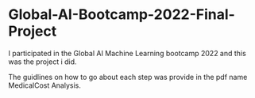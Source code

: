 # Global-AI-Bootcamp-2022-Final-Project

I participated in the Global AI Machine Learning bootcamp 2022 and this was the project i did.

The guidlines on how to go about each step was provide in the pdf name MedicalCost Analysis.
